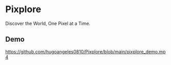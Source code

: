# Pixplore
Discover the World, One Pixel at a Time.

## Demo
https://github.com/hugoangeles0810/Pixplore/blob/main/pixplore_demo.mp4

